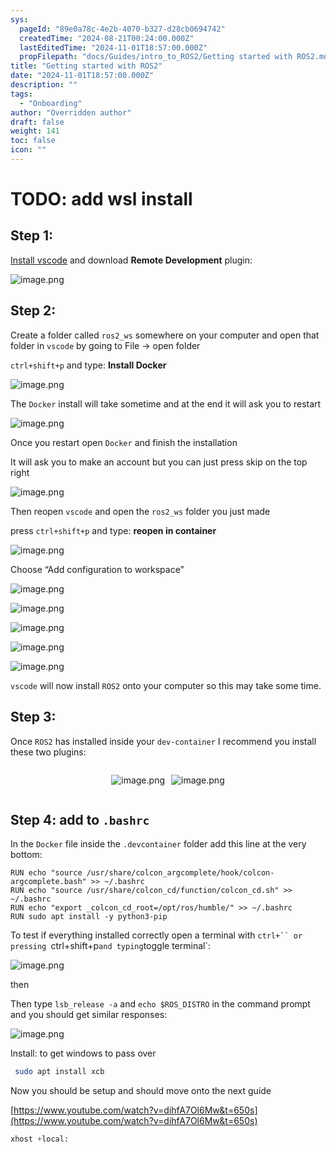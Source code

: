 ```yaml
---
sys:
  pageId: "89e0a78c-4e2b-4070-b327-d28cb0694742"
  createdTime: "2024-08-21T00:24:00.000Z"
  lastEditedTime: "2024-11-01T18:57:00.000Z"
  propFilepath: "docs/Guides/intro_to_ROS2/Getting started with ROS2.md"
title: "Getting started with ROS2"
date: "2024-11-01T18:57:00.000Z"
description: ""
tags:
  - "Onboarding"
author: "Overridden author"
draft: false
weight: 141
toc: false
icon: ""
---
```


# TODO: add wsl install

## Step 1:

[Install vscode](https://code.visualstudio.com/download) and download **Remote Development** plugin:

![image.png](https://prod-files-secure.s3.us-west-2.amazonaws.com/d518164a-d88e-44d1-a4ee-3adb3bd8bce0/efb52993-1881-4a40-b95e-6f020334f022/image.png?X-Amz-Algorithm=AWS4-HMAC-SHA256&X-Amz-Content-Sha256=UNSIGNED-PAYLOAD&X-Amz-Credential=ASIAZI2LB466USBVJEJQ%2F20250215%2Fus-west-2%2Fs3%2Faws4_request&X-Amz-Date=20250215T180842Z&X-Amz-Expires=3600&X-Amz-Security-Token=IQoJb3JpZ2luX2VjECIaCXVzLXdlc3QtMiJHMEUCICnhr5QWNo%2F0xffkxTNA9RDRByfYqhcLrJd%2F3hh0CbuAAiEAmwMFJ21fJQviEXx6PoZWnIWsxcnDJfZei7Yq1luHs5Iq%2FwMIShAAGgw2Mzc0MjMxODM4MDUiDFto%2FOpAZUBgNuoUqyrcA3DgEIXVCHezmjpWfJxSff%2FyBdAek0UgyUkku%2FiWkuAIqpK20gsvDS63oiboTTJsa1V3LviOjjR%2BEx3Uk5HiN9cPB00hzUbydWUA62SfTqymXJwcw6F4faQEwa53GTOt%2Bnpd05FB5JlFrlX7tb%2FozQRIiuCsU6ywuKyIB4aCTw6U2g16l0hcoZRyh3tQ7eG01zytuY8%2Bruq6JR4%2FjWbsu1aLTjnA8sQzEocBhfauELqmIgz2LoUC1d32TqLatBLze27%2FeHxLVEiQGfZtDJBho%2Fqrs%2B2taav7hqnPTz3RHHATCgI8B1OS7x7Gs8zxmxy682l7CJPqVc7T%2BFYPY3bj%2BJre1P6eDCkOUX0gVLaVCzK9%2BZ2p9TfQ%2FJB4PVODkP%2BsKxLDFRAoUmS6OCqZcCxrQjQYMGg0g01RraJaJKFceMHts8sa4Yn7vukRBObMBRY%2FkiRDlMs%2BxttYkdQ8b0MsOHeYVKeuBJ6Ht03ZcWEqj9yrFnEiCL%2BjV7dU7zHSO9YwFsc7CmH3O5fPK4%2Fc5rkh06EkrLMfc68Qlo4wHXFN1nmZyVsWafCrJ%2FtGbtfJXTm8wM9r3aw8OJSgHVLYUkC3o%2BZgIqFRfAJYiTZNKbw6%2BYXf7RSaW8m1h7aM3KqrMOSbw70GOqUBCZsqxwqzSuJQDpIf%2BrHfe4MBI1vseJ4xIHoC%2BbYS7Xp4Em2UEP8xJ2BhcQ%2BcIu5IzQ%2BWYHgDfkBSZnc2X5HUn76ZaqxgNzwDMKt7swSF6c%2FRvFCzQrI%2FNcqCTEJXtbdw5e0mibjmr0AiNQnABcQj5x3g8St4%2BRU%2FY6N%2FSi5w7K3cZJU7eUm4CJobw5NIaryOYSGNQZ7rFImWr%2BIV7JF%2FOXFTfk6R&X-Amz-Signature=5f9fc10f166c15322a6c6eb0e841f793e1cfcc12be3dbd202eccd831be5da69e&X-Amz-SignedHeaders=host&x-id=GetObject)

## Step 2:

Create a folder called `ros2_ws` somewhere on your computer and open that folder in `vscode` by going to File → open folder 

`ctrl+shift+p` and type: **Install Docker**

![image.png](https://prod-files-secure.s3.us-west-2.amazonaws.com/d518164a-d88e-44d1-a4ee-3adb3bd8bce0/2269dc0e-1cd5-47ff-bceb-c04ad9b2eab0/image.png?X-Amz-Algorithm=AWS4-HMAC-SHA256&X-Amz-Content-Sha256=UNSIGNED-PAYLOAD&X-Amz-Credential=ASIAZI2LB466USBVJEJQ%2F20250215%2Fus-west-2%2Fs3%2Faws4_request&X-Amz-Date=20250215T180842Z&X-Amz-Expires=3600&X-Amz-Security-Token=IQoJb3JpZ2luX2VjECIaCXVzLXdlc3QtMiJHMEUCICnhr5QWNo%2F0xffkxTNA9RDRByfYqhcLrJd%2F3hh0CbuAAiEAmwMFJ21fJQviEXx6PoZWnIWsxcnDJfZei7Yq1luHs5Iq%2FwMIShAAGgw2Mzc0MjMxODM4MDUiDFto%2FOpAZUBgNuoUqyrcA3DgEIXVCHezmjpWfJxSff%2FyBdAek0UgyUkku%2FiWkuAIqpK20gsvDS63oiboTTJsa1V3LviOjjR%2BEx3Uk5HiN9cPB00hzUbydWUA62SfTqymXJwcw6F4faQEwa53GTOt%2Bnpd05FB5JlFrlX7tb%2FozQRIiuCsU6ywuKyIB4aCTw6U2g16l0hcoZRyh3tQ7eG01zytuY8%2Bruq6JR4%2FjWbsu1aLTjnA8sQzEocBhfauELqmIgz2LoUC1d32TqLatBLze27%2FeHxLVEiQGfZtDJBho%2Fqrs%2B2taav7hqnPTz3RHHATCgI8B1OS7x7Gs8zxmxy682l7CJPqVc7T%2BFYPY3bj%2BJre1P6eDCkOUX0gVLaVCzK9%2BZ2p9TfQ%2FJB4PVODkP%2BsKxLDFRAoUmS6OCqZcCxrQjQYMGg0g01RraJaJKFceMHts8sa4Yn7vukRBObMBRY%2FkiRDlMs%2BxttYkdQ8b0MsOHeYVKeuBJ6Ht03ZcWEqj9yrFnEiCL%2BjV7dU7zHSO9YwFsc7CmH3O5fPK4%2Fc5rkh06EkrLMfc68Qlo4wHXFN1nmZyVsWafCrJ%2FtGbtfJXTm8wM9r3aw8OJSgHVLYUkC3o%2BZgIqFRfAJYiTZNKbw6%2BYXf7RSaW8m1h7aM3KqrMOSbw70GOqUBCZsqxwqzSuJQDpIf%2BrHfe4MBI1vseJ4xIHoC%2BbYS7Xp4Em2UEP8xJ2BhcQ%2BcIu5IzQ%2BWYHgDfkBSZnc2X5HUn76ZaqxgNzwDMKt7swSF6c%2FRvFCzQrI%2FNcqCTEJXtbdw5e0mibjmr0AiNQnABcQj5x3g8St4%2BRU%2FY6N%2FSi5w7K3cZJU7eUm4CJobw5NIaryOYSGNQZ7rFImWr%2BIV7JF%2FOXFTfk6R&X-Amz-Signature=0a54fc417f85a7652fe53facb8b081c636e546278889040f3a34f79f4e1cabf2&X-Amz-SignedHeaders=host&x-id=GetObject)

The `Docker` install will take sometime and at the end it will ask you to restart

![image.png](https://prod-files-secure.s3.us-west-2.amazonaws.com/d518164a-d88e-44d1-a4ee-3adb3bd8bce0/ed233f78-be33-4b1f-b89c-9c346c0e961e/image.png?X-Amz-Algorithm=AWS4-HMAC-SHA256&X-Amz-Content-Sha256=UNSIGNED-PAYLOAD&X-Amz-Credential=ASIAZI2LB466USBVJEJQ%2F20250215%2Fus-west-2%2Fs3%2Faws4_request&X-Amz-Date=20250215T180842Z&X-Amz-Expires=3600&X-Amz-Security-Token=IQoJb3JpZ2luX2VjECIaCXVzLXdlc3QtMiJHMEUCICnhr5QWNo%2F0xffkxTNA9RDRByfYqhcLrJd%2F3hh0CbuAAiEAmwMFJ21fJQviEXx6PoZWnIWsxcnDJfZei7Yq1luHs5Iq%2FwMIShAAGgw2Mzc0MjMxODM4MDUiDFto%2FOpAZUBgNuoUqyrcA3DgEIXVCHezmjpWfJxSff%2FyBdAek0UgyUkku%2FiWkuAIqpK20gsvDS63oiboTTJsa1V3LviOjjR%2BEx3Uk5HiN9cPB00hzUbydWUA62SfTqymXJwcw6F4faQEwa53GTOt%2Bnpd05FB5JlFrlX7tb%2FozQRIiuCsU6ywuKyIB4aCTw6U2g16l0hcoZRyh3tQ7eG01zytuY8%2Bruq6JR4%2FjWbsu1aLTjnA8sQzEocBhfauELqmIgz2LoUC1d32TqLatBLze27%2FeHxLVEiQGfZtDJBho%2Fqrs%2B2taav7hqnPTz3RHHATCgI8B1OS7x7Gs8zxmxy682l7CJPqVc7T%2BFYPY3bj%2BJre1P6eDCkOUX0gVLaVCzK9%2BZ2p9TfQ%2FJB4PVODkP%2BsKxLDFRAoUmS6OCqZcCxrQjQYMGg0g01RraJaJKFceMHts8sa4Yn7vukRBObMBRY%2FkiRDlMs%2BxttYkdQ8b0MsOHeYVKeuBJ6Ht03ZcWEqj9yrFnEiCL%2BjV7dU7zHSO9YwFsc7CmH3O5fPK4%2Fc5rkh06EkrLMfc68Qlo4wHXFN1nmZyVsWafCrJ%2FtGbtfJXTm8wM9r3aw8OJSgHVLYUkC3o%2BZgIqFRfAJYiTZNKbw6%2BYXf7RSaW8m1h7aM3KqrMOSbw70GOqUBCZsqxwqzSuJQDpIf%2BrHfe4MBI1vseJ4xIHoC%2BbYS7Xp4Em2UEP8xJ2BhcQ%2BcIu5IzQ%2BWYHgDfkBSZnc2X5HUn76ZaqxgNzwDMKt7swSF6c%2FRvFCzQrI%2FNcqCTEJXtbdw5e0mibjmr0AiNQnABcQj5x3g8St4%2BRU%2FY6N%2FSi5w7K3cZJU7eUm4CJobw5NIaryOYSGNQZ7rFImWr%2BIV7JF%2FOXFTfk6R&X-Amz-Signature=c6d6574f6b38564033fe6198623361bb68cc89f315aafad98010b9b7cdf62bdc&X-Amz-SignedHeaders=host&x-id=GetObject)

Once you restart open `Docker` and finish the installation

It will ask you to make an account but you can just press skip on the top right

![image.png](https://prod-files-secure.s3.us-west-2.amazonaws.com/d518164a-d88e-44d1-a4ee-3adb3bd8bce0/21010ad9-1659-4fd9-9f59-9932a09b2a3d/image.png?X-Amz-Algorithm=AWS4-HMAC-SHA256&X-Amz-Content-Sha256=UNSIGNED-PAYLOAD&X-Amz-Credential=ASIAZI2LB466USBVJEJQ%2F20250215%2Fus-west-2%2Fs3%2Faws4_request&X-Amz-Date=20250215T180842Z&X-Amz-Expires=3600&X-Amz-Security-Token=IQoJb3JpZ2luX2VjECIaCXVzLXdlc3QtMiJHMEUCICnhr5QWNo%2F0xffkxTNA9RDRByfYqhcLrJd%2F3hh0CbuAAiEAmwMFJ21fJQviEXx6PoZWnIWsxcnDJfZei7Yq1luHs5Iq%2FwMIShAAGgw2Mzc0MjMxODM4MDUiDFto%2FOpAZUBgNuoUqyrcA3DgEIXVCHezmjpWfJxSff%2FyBdAek0UgyUkku%2FiWkuAIqpK20gsvDS63oiboTTJsa1V3LviOjjR%2BEx3Uk5HiN9cPB00hzUbydWUA62SfTqymXJwcw6F4faQEwa53GTOt%2Bnpd05FB5JlFrlX7tb%2FozQRIiuCsU6ywuKyIB4aCTw6U2g16l0hcoZRyh3tQ7eG01zytuY8%2Bruq6JR4%2FjWbsu1aLTjnA8sQzEocBhfauELqmIgz2LoUC1d32TqLatBLze27%2FeHxLVEiQGfZtDJBho%2Fqrs%2B2taav7hqnPTz3RHHATCgI8B1OS7x7Gs8zxmxy682l7CJPqVc7T%2BFYPY3bj%2BJre1P6eDCkOUX0gVLaVCzK9%2BZ2p9TfQ%2FJB4PVODkP%2BsKxLDFRAoUmS6OCqZcCxrQjQYMGg0g01RraJaJKFceMHts8sa4Yn7vukRBObMBRY%2FkiRDlMs%2BxttYkdQ8b0MsOHeYVKeuBJ6Ht03ZcWEqj9yrFnEiCL%2BjV7dU7zHSO9YwFsc7CmH3O5fPK4%2Fc5rkh06EkrLMfc68Qlo4wHXFN1nmZyVsWafCrJ%2FtGbtfJXTm8wM9r3aw8OJSgHVLYUkC3o%2BZgIqFRfAJYiTZNKbw6%2BYXf7RSaW8m1h7aM3KqrMOSbw70GOqUBCZsqxwqzSuJQDpIf%2BrHfe4MBI1vseJ4xIHoC%2BbYS7Xp4Em2UEP8xJ2BhcQ%2BcIu5IzQ%2BWYHgDfkBSZnc2X5HUn76ZaqxgNzwDMKt7swSF6c%2FRvFCzQrI%2FNcqCTEJXtbdw5e0mibjmr0AiNQnABcQj5x3g8St4%2BRU%2FY6N%2FSi5w7K3cZJU7eUm4CJobw5NIaryOYSGNQZ7rFImWr%2BIV7JF%2FOXFTfk6R&X-Amz-Signature=913088ebe418365817ab26032f6f2fdee16f9d832db28c65e60abe5a9642998f&X-Amz-SignedHeaders=host&x-id=GetObject)

Then reopen `vscode` and open the `ros2_ws` folder you just made

press `ctrl+shift+p` and type: **reopen in container**

![image.png](https://prod-files-secure.s3.us-west-2.amazonaws.com/d518164a-d88e-44d1-a4ee-3adb3bd8bce0/4e93b8c2-41ad-488c-8095-c74205196118/image.png?X-Amz-Algorithm=AWS4-HMAC-SHA256&X-Amz-Content-Sha256=UNSIGNED-PAYLOAD&X-Amz-Credential=ASIAZI2LB466USBVJEJQ%2F20250215%2Fus-west-2%2Fs3%2Faws4_request&X-Amz-Date=20250215T180842Z&X-Amz-Expires=3600&X-Amz-Security-Token=IQoJb3JpZ2luX2VjECIaCXVzLXdlc3QtMiJHMEUCICnhr5QWNo%2F0xffkxTNA9RDRByfYqhcLrJd%2F3hh0CbuAAiEAmwMFJ21fJQviEXx6PoZWnIWsxcnDJfZei7Yq1luHs5Iq%2FwMIShAAGgw2Mzc0MjMxODM4MDUiDFto%2FOpAZUBgNuoUqyrcA3DgEIXVCHezmjpWfJxSff%2FyBdAek0UgyUkku%2FiWkuAIqpK20gsvDS63oiboTTJsa1V3LviOjjR%2BEx3Uk5HiN9cPB00hzUbydWUA62SfTqymXJwcw6F4faQEwa53GTOt%2Bnpd05FB5JlFrlX7tb%2FozQRIiuCsU6ywuKyIB4aCTw6U2g16l0hcoZRyh3tQ7eG01zytuY8%2Bruq6JR4%2FjWbsu1aLTjnA8sQzEocBhfauELqmIgz2LoUC1d32TqLatBLze27%2FeHxLVEiQGfZtDJBho%2Fqrs%2B2taav7hqnPTz3RHHATCgI8B1OS7x7Gs8zxmxy682l7CJPqVc7T%2BFYPY3bj%2BJre1P6eDCkOUX0gVLaVCzK9%2BZ2p9TfQ%2FJB4PVODkP%2BsKxLDFRAoUmS6OCqZcCxrQjQYMGg0g01RraJaJKFceMHts8sa4Yn7vukRBObMBRY%2FkiRDlMs%2BxttYkdQ8b0MsOHeYVKeuBJ6Ht03ZcWEqj9yrFnEiCL%2BjV7dU7zHSO9YwFsc7CmH3O5fPK4%2Fc5rkh06EkrLMfc68Qlo4wHXFN1nmZyVsWafCrJ%2FtGbtfJXTm8wM9r3aw8OJSgHVLYUkC3o%2BZgIqFRfAJYiTZNKbw6%2BYXf7RSaW8m1h7aM3KqrMOSbw70GOqUBCZsqxwqzSuJQDpIf%2BrHfe4MBI1vseJ4xIHoC%2BbYS7Xp4Em2UEP8xJ2BhcQ%2BcIu5IzQ%2BWYHgDfkBSZnc2X5HUn76ZaqxgNzwDMKt7swSF6c%2FRvFCzQrI%2FNcqCTEJXtbdw5e0mibjmr0AiNQnABcQj5x3g8St4%2BRU%2FY6N%2FSi5w7K3cZJU7eUm4CJobw5NIaryOYSGNQZ7rFImWr%2BIV7JF%2FOXFTfk6R&X-Amz-Signature=2e5b5ca723148da8a176ebefd55ea3f6ccc0c56f6caaabf762f0abd1d1ace626&X-Amz-SignedHeaders=host&x-id=GetObject)

Choose “Add configuration to workspace”

![image.png](https://prod-files-secure.s3.us-west-2.amazonaws.com/d518164a-d88e-44d1-a4ee-3adb3bd8bce0/9560b282-5060-4989-ba37-97e7b2c22476/image.png?X-Amz-Algorithm=AWS4-HMAC-SHA256&X-Amz-Content-Sha256=UNSIGNED-PAYLOAD&X-Amz-Credential=ASIAZI2LB466USBVJEJQ%2F20250215%2Fus-west-2%2Fs3%2Faws4_request&X-Amz-Date=20250215T180842Z&X-Amz-Expires=3600&X-Amz-Security-Token=IQoJb3JpZ2luX2VjECIaCXVzLXdlc3QtMiJHMEUCICnhr5QWNo%2F0xffkxTNA9RDRByfYqhcLrJd%2F3hh0CbuAAiEAmwMFJ21fJQviEXx6PoZWnIWsxcnDJfZei7Yq1luHs5Iq%2FwMIShAAGgw2Mzc0MjMxODM4MDUiDFto%2FOpAZUBgNuoUqyrcA3DgEIXVCHezmjpWfJxSff%2FyBdAek0UgyUkku%2FiWkuAIqpK20gsvDS63oiboTTJsa1V3LviOjjR%2BEx3Uk5HiN9cPB00hzUbydWUA62SfTqymXJwcw6F4faQEwa53GTOt%2Bnpd05FB5JlFrlX7tb%2FozQRIiuCsU6ywuKyIB4aCTw6U2g16l0hcoZRyh3tQ7eG01zytuY8%2Bruq6JR4%2FjWbsu1aLTjnA8sQzEocBhfauELqmIgz2LoUC1d32TqLatBLze27%2FeHxLVEiQGfZtDJBho%2Fqrs%2B2taav7hqnPTz3RHHATCgI8B1OS7x7Gs8zxmxy682l7CJPqVc7T%2BFYPY3bj%2BJre1P6eDCkOUX0gVLaVCzK9%2BZ2p9TfQ%2FJB4PVODkP%2BsKxLDFRAoUmS6OCqZcCxrQjQYMGg0g01RraJaJKFceMHts8sa4Yn7vukRBObMBRY%2FkiRDlMs%2BxttYkdQ8b0MsOHeYVKeuBJ6Ht03ZcWEqj9yrFnEiCL%2BjV7dU7zHSO9YwFsc7CmH3O5fPK4%2Fc5rkh06EkrLMfc68Qlo4wHXFN1nmZyVsWafCrJ%2FtGbtfJXTm8wM9r3aw8OJSgHVLYUkC3o%2BZgIqFRfAJYiTZNKbw6%2BYXf7RSaW8m1h7aM3KqrMOSbw70GOqUBCZsqxwqzSuJQDpIf%2BrHfe4MBI1vseJ4xIHoC%2BbYS7Xp4Em2UEP8xJ2BhcQ%2BcIu5IzQ%2BWYHgDfkBSZnc2X5HUn76ZaqxgNzwDMKt7swSF6c%2FRvFCzQrI%2FNcqCTEJXtbdw5e0mibjmr0AiNQnABcQj5x3g8St4%2BRU%2FY6N%2FSi5w7K3cZJU7eUm4CJobw5NIaryOYSGNQZ7rFImWr%2BIV7JF%2FOXFTfk6R&X-Amz-Signature=d2d620582495e8137f8fffc1f8f0cc9e9d871a2e61771f9fe00362ca115f1531&X-Amz-SignedHeaders=host&x-id=GetObject)

![image.png](https://prod-files-secure.s3.us-west-2.amazonaws.com/d518164a-d88e-44d1-a4ee-3adb3bd8bce0/2ee63f81-886b-48e8-a553-dc6e5eac99e4/image.png?X-Amz-Algorithm=AWS4-HMAC-SHA256&X-Amz-Content-Sha256=UNSIGNED-PAYLOAD&X-Amz-Credential=ASIAZI2LB466USBVJEJQ%2F20250215%2Fus-west-2%2Fs3%2Faws4_request&X-Amz-Date=20250215T180842Z&X-Amz-Expires=3600&X-Amz-Security-Token=IQoJb3JpZ2luX2VjECIaCXVzLXdlc3QtMiJHMEUCICnhr5QWNo%2F0xffkxTNA9RDRByfYqhcLrJd%2F3hh0CbuAAiEAmwMFJ21fJQviEXx6PoZWnIWsxcnDJfZei7Yq1luHs5Iq%2FwMIShAAGgw2Mzc0MjMxODM4MDUiDFto%2FOpAZUBgNuoUqyrcA3DgEIXVCHezmjpWfJxSff%2FyBdAek0UgyUkku%2FiWkuAIqpK20gsvDS63oiboTTJsa1V3LviOjjR%2BEx3Uk5HiN9cPB00hzUbydWUA62SfTqymXJwcw6F4faQEwa53GTOt%2Bnpd05FB5JlFrlX7tb%2FozQRIiuCsU6ywuKyIB4aCTw6U2g16l0hcoZRyh3tQ7eG01zytuY8%2Bruq6JR4%2FjWbsu1aLTjnA8sQzEocBhfauELqmIgz2LoUC1d32TqLatBLze27%2FeHxLVEiQGfZtDJBho%2Fqrs%2B2taav7hqnPTz3RHHATCgI8B1OS7x7Gs8zxmxy682l7CJPqVc7T%2BFYPY3bj%2BJre1P6eDCkOUX0gVLaVCzK9%2BZ2p9TfQ%2FJB4PVODkP%2BsKxLDFRAoUmS6OCqZcCxrQjQYMGg0g01RraJaJKFceMHts8sa4Yn7vukRBObMBRY%2FkiRDlMs%2BxttYkdQ8b0MsOHeYVKeuBJ6Ht03ZcWEqj9yrFnEiCL%2BjV7dU7zHSO9YwFsc7CmH3O5fPK4%2Fc5rkh06EkrLMfc68Qlo4wHXFN1nmZyVsWafCrJ%2FtGbtfJXTm8wM9r3aw8OJSgHVLYUkC3o%2BZgIqFRfAJYiTZNKbw6%2BYXf7RSaW8m1h7aM3KqrMOSbw70GOqUBCZsqxwqzSuJQDpIf%2BrHfe4MBI1vseJ4xIHoC%2BbYS7Xp4Em2UEP8xJ2BhcQ%2BcIu5IzQ%2BWYHgDfkBSZnc2X5HUn76ZaqxgNzwDMKt7swSF6c%2FRvFCzQrI%2FNcqCTEJXtbdw5e0mibjmr0AiNQnABcQj5x3g8St4%2BRU%2FY6N%2FSi5w7K3cZJU7eUm4CJobw5NIaryOYSGNQZ7rFImWr%2BIV7JF%2FOXFTfk6R&X-Amz-Signature=3663136b8646994e8e4857907eecfc0931733195f03dbb2206b1c12aa16d6696&X-Amz-SignedHeaders=host&x-id=GetObject)

![image.png](https://prod-files-secure.s3.us-west-2.amazonaws.com/d518164a-d88e-44d1-a4ee-3adb3bd8bce0/ae1580b2-b048-407e-aed9-b584224a7a04/image.png?X-Amz-Algorithm=AWS4-HMAC-SHA256&X-Amz-Content-Sha256=UNSIGNED-PAYLOAD&X-Amz-Credential=ASIAZI2LB466USBVJEJQ%2F20250215%2Fus-west-2%2Fs3%2Faws4_request&X-Amz-Date=20250215T180842Z&X-Amz-Expires=3600&X-Amz-Security-Token=IQoJb3JpZ2luX2VjECIaCXVzLXdlc3QtMiJHMEUCICnhr5QWNo%2F0xffkxTNA9RDRByfYqhcLrJd%2F3hh0CbuAAiEAmwMFJ21fJQviEXx6PoZWnIWsxcnDJfZei7Yq1luHs5Iq%2FwMIShAAGgw2Mzc0MjMxODM4MDUiDFto%2FOpAZUBgNuoUqyrcA3DgEIXVCHezmjpWfJxSff%2FyBdAek0UgyUkku%2FiWkuAIqpK20gsvDS63oiboTTJsa1V3LviOjjR%2BEx3Uk5HiN9cPB00hzUbydWUA62SfTqymXJwcw6F4faQEwa53GTOt%2Bnpd05FB5JlFrlX7tb%2FozQRIiuCsU6ywuKyIB4aCTw6U2g16l0hcoZRyh3tQ7eG01zytuY8%2Bruq6JR4%2FjWbsu1aLTjnA8sQzEocBhfauELqmIgz2LoUC1d32TqLatBLze27%2FeHxLVEiQGfZtDJBho%2Fqrs%2B2taav7hqnPTz3RHHATCgI8B1OS7x7Gs8zxmxy682l7CJPqVc7T%2BFYPY3bj%2BJre1P6eDCkOUX0gVLaVCzK9%2BZ2p9TfQ%2FJB4PVODkP%2BsKxLDFRAoUmS6OCqZcCxrQjQYMGg0g01RraJaJKFceMHts8sa4Yn7vukRBObMBRY%2FkiRDlMs%2BxttYkdQ8b0MsOHeYVKeuBJ6Ht03ZcWEqj9yrFnEiCL%2BjV7dU7zHSO9YwFsc7CmH3O5fPK4%2Fc5rkh06EkrLMfc68Qlo4wHXFN1nmZyVsWafCrJ%2FtGbtfJXTm8wM9r3aw8OJSgHVLYUkC3o%2BZgIqFRfAJYiTZNKbw6%2BYXf7RSaW8m1h7aM3KqrMOSbw70GOqUBCZsqxwqzSuJQDpIf%2BrHfe4MBI1vseJ4xIHoC%2BbYS7Xp4Em2UEP8xJ2BhcQ%2BcIu5IzQ%2BWYHgDfkBSZnc2X5HUn76ZaqxgNzwDMKt7swSF6c%2FRvFCzQrI%2FNcqCTEJXtbdw5e0mibjmr0AiNQnABcQj5x3g8St4%2BRU%2FY6N%2FSi5w7K3cZJU7eUm4CJobw5NIaryOYSGNQZ7rFImWr%2BIV7JF%2FOXFTfk6R&X-Amz-Signature=04a66d21af56528f2de1a0e6a1f2d15908e2b651461d7b69f8f82547f9fdb744&X-Amz-SignedHeaders=host&x-id=GetObject)

![image.png](https://prod-files-secure.s3.us-west-2.amazonaws.com/d518164a-d88e-44d1-a4ee-3adb3bd8bce0/53255b28-f75e-430f-b9e3-c0ac8577e42b/image.png?X-Amz-Algorithm=AWS4-HMAC-SHA256&X-Amz-Content-Sha256=UNSIGNED-PAYLOAD&X-Amz-Credential=ASIAZI2LB466USBVJEJQ%2F20250215%2Fus-west-2%2Fs3%2Faws4_request&X-Amz-Date=20250215T180842Z&X-Amz-Expires=3600&X-Amz-Security-Token=IQoJb3JpZ2luX2VjECIaCXVzLXdlc3QtMiJHMEUCICnhr5QWNo%2F0xffkxTNA9RDRByfYqhcLrJd%2F3hh0CbuAAiEAmwMFJ21fJQviEXx6PoZWnIWsxcnDJfZei7Yq1luHs5Iq%2FwMIShAAGgw2Mzc0MjMxODM4MDUiDFto%2FOpAZUBgNuoUqyrcA3DgEIXVCHezmjpWfJxSff%2FyBdAek0UgyUkku%2FiWkuAIqpK20gsvDS63oiboTTJsa1V3LviOjjR%2BEx3Uk5HiN9cPB00hzUbydWUA62SfTqymXJwcw6F4faQEwa53GTOt%2Bnpd05FB5JlFrlX7tb%2FozQRIiuCsU6ywuKyIB4aCTw6U2g16l0hcoZRyh3tQ7eG01zytuY8%2Bruq6JR4%2FjWbsu1aLTjnA8sQzEocBhfauELqmIgz2LoUC1d32TqLatBLze27%2FeHxLVEiQGfZtDJBho%2Fqrs%2B2taav7hqnPTz3RHHATCgI8B1OS7x7Gs8zxmxy682l7CJPqVc7T%2BFYPY3bj%2BJre1P6eDCkOUX0gVLaVCzK9%2BZ2p9TfQ%2FJB4PVODkP%2BsKxLDFRAoUmS6OCqZcCxrQjQYMGg0g01RraJaJKFceMHts8sa4Yn7vukRBObMBRY%2FkiRDlMs%2BxttYkdQ8b0MsOHeYVKeuBJ6Ht03ZcWEqj9yrFnEiCL%2BjV7dU7zHSO9YwFsc7CmH3O5fPK4%2Fc5rkh06EkrLMfc68Qlo4wHXFN1nmZyVsWafCrJ%2FtGbtfJXTm8wM9r3aw8OJSgHVLYUkC3o%2BZgIqFRfAJYiTZNKbw6%2BYXf7RSaW8m1h7aM3KqrMOSbw70GOqUBCZsqxwqzSuJQDpIf%2BrHfe4MBI1vseJ4xIHoC%2BbYS7Xp4Em2UEP8xJ2BhcQ%2BcIu5IzQ%2BWYHgDfkBSZnc2X5HUn76ZaqxgNzwDMKt7swSF6c%2FRvFCzQrI%2FNcqCTEJXtbdw5e0mibjmr0AiNQnABcQj5x3g8St4%2BRU%2FY6N%2FSi5w7K3cZJU7eUm4CJobw5NIaryOYSGNQZ7rFImWr%2BIV7JF%2FOXFTfk6R&X-Amz-Signature=d560fd6ab56eeced523d307f471d31e684525c6a7dd519b0a5eab4aa29035dd7&X-Amz-SignedHeaders=host&x-id=GetObject)

![image.png](https://prod-files-secure.s3.us-west-2.amazonaws.com/d518164a-d88e-44d1-a4ee-3adb3bd8bce0/7c562767-5af9-4ffb-97d1-327bcdf4ee00/image.png?X-Amz-Algorithm=AWS4-HMAC-SHA256&X-Amz-Content-Sha256=UNSIGNED-PAYLOAD&X-Amz-Credential=ASIAZI2LB466USBVJEJQ%2F20250215%2Fus-west-2%2Fs3%2Faws4_request&X-Amz-Date=20250215T180842Z&X-Amz-Expires=3600&X-Amz-Security-Token=IQoJb3JpZ2luX2VjECIaCXVzLXdlc3QtMiJHMEUCICnhr5QWNo%2F0xffkxTNA9RDRByfYqhcLrJd%2F3hh0CbuAAiEAmwMFJ21fJQviEXx6PoZWnIWsxcnDJfZei7Yq1luHs5Iq%2FwMIShAAGgw2Mzc0MjMxODM4MDUiDFto%2FOpAZUBgNuoUqyrcA3DgEIXVCHezmjpWfJxSff%2FyBdAek0UgyUkku%2FiWkuAIqpK20gsvDS63oiboTTJsa1V3LviOjjR%2BEx3Uk5HiN9cPB00hzUbydWUA62SfTqymXJwcw6F4faQEwa53GTOt%2Bnpd05FB5JlFrlX7tb%2FozQRIiuCsU6ywuKyIB4aCTw6U2g16l0hcoZRyh3tQ7eG01zytuY8%2Bruq6JR4%2FjWbsu1aLTjnA8sQzEocBhfauELqmIgz2LoUC1d32TqLatBLze27%2FeHxLVEiQGfZtDJBho%2Fqrs%2B2taav7hqnPTz3RHHATCgI8B1OS7x7Gs8zxmxy682l7CJPqVc7T%2BFYPY3bj%2BJre1P6eDCkOUX0gVLaVCzK9%2BZ2p9TfQ%2FJB4PVODkP%2BsKxLDFRAoUmS6OCqZcCxrQjQYMGg0g01RraJaJKFceMHts8sa4Yn7vukRBObMBRY%2FkiRDlMs%2BxttYkdQ8b0MsOHeYVKeuBJ6Ht03ZcWEqj9yrFnEiCL%2BjV7dU7zHSO9YwFsc7CmH3O5fPK4%2Fc5rkh06EkrLMfc68Qlo4wHXFN1nmZyVsWafCrJ%2FtGbtfJXTm8wM9r3aw8OJSgHVLYUkC3o%2BZgIqFRfAJYiTZNKbw6%2BYXf7RSaW8m1h7aM3KqrMOSbw70GOqUBCZsqxwqzSuJQDpIf%2BrHfe4MBI1vseJ4xIHoC%2BbYS7Xp4Em2UEP8xJ2BhcQ%2BcIu5IzQ%2BWYHgDfkBSZnc2X5HUn76ZaqxgNzwDMKt7swSF6c%2FRvFCzQrI%2FNcqCTEJXtbdw5e0mibjmr0AiNQnABcQj5x3g8St4%2BRU%2FY6N%2FSi5w7K3cZJU7eUm4CJobw5NIaryOYSGNQZ7rFImWr%2BIV7JF%2FOXFTfk6R&X-Amz-Signature=54173d9c20a8aa80efc934677e2efc8db8ad69837cea421400e123c472b2620c&X-Amz-SignedHeaders=host&x-id=GetObject)

`vscode` will now install `ROS2` onto your computer so this may take some time.

## Step 3:

Once `ROS2` has installed inside your `dev-container` I recommend you install these two plugins:

<div style="display: flex;flex-direction: row; column-gap:10px; max-width: 630px;justify-content: center;">
<div>

![image.png](https://prod-files-secure.s3.us-west-2.amazonaws.com/d518164a-d88e-44d1-a4ee-3adb3bd8bce0/3fc3d550-5a54-4ba1-ba6b-faa01cdb7369/image.png?X-Amz-Algorithm=AWS4-HMAC-SHA256&X-Amz-Content-Sha256=UNSIGNED-PAYLOAD&X-Amz-Credential=ASIAZI2LB4664DWTFDV2%2F20250215%2Fus-west-2%2Fs3%2Faws4_request&X-Amz-Date=20250215T180843Z&X-Amz-Expires=3600&X-Amz-Security-Token=IQoJb3JpZ2luX2VjECIaCXVzLXdlc3QtMiJIMEYCIQCL7iXPnTFm5DbYCV6OvUmqVbOYZLMbksZfEcqWY65VzAIhAPhOtYtGhbEf1bBR77G8xSemmM4RkWYfVsEPgXG6PjCjKv8DCEoQABoMNjM3NDIzMTgzODA1IgxJYdsXTiG6rclS9Wcq3AOfKhB%2BcGkFRkQLddsIwq%2Bp2raSkF0Fk9bEbuFbVNuYwmg70RW144gWFUlD6p9Xv%2FO%2FpGh4mCnwcHO7bbjMwJPABS0zmSkRQGOsT%2F0F5fbznMpfMmfPKLNCHLuBCH5pDfotIjPpPqR6KB7P2gnJiUTIetM%2FaHztZw%2FIZS%2FbEZdA4kmfEpV6PkSI3Wh1VWl8bfKem%2B5QtY5b6zvsKd1WnvlPi8t1nRn4dG%2F3YJT04H4dUzKuQi4JqxeZ6LuoGWguBNTXB118SFK%2FTmh2Eu8mZLuJ8bMmY2Typyzt%2FQAY0w79jck%2F1aUqAVa9JagiVUkVj7wTIcK%2FP4GrrBC3AejKvxGbZtG7egdY%2F6Gx6%2F%2FqNRX0SFOhRSJVFM%2FZ00ObaROuUPvfsD6n39JjkssB8L9Eq33XS%2FkTWx%2F0QO3iWeTijCOp2b%2F%2BzjXhmv%2FPf2DhTA%2FYqyHdk%2BSbnDb9Gix129h%2F478tbT3q76ba8b0dxQAUevgbBA6UmrCaIWs1cVBw%2FEd8S1tAyXSiQ8gJZjkP6xzyIA6PF%2FqJrEvd01YcS2QETeaE5L73DKTTYZrSZSvTe6xnXoXaSwhJfETeoFiAX7nOh11fZOW1qjQT%2BdmlP5AP5oeNIG%2FMf%2FiwRXsjvJ2e%2FzDYm8O9BjqkAZ%2F5If0zCZ9E2so6XvDevLZyJpiLd2d1IzyjV5c4KoaqoTuYn25bWbvSMM2URdrttPiKhXPRe08g%2BlbvGQznOtYXsPTJQEbGfv7TNeym3yH3LHdq%2B8us1TQmxxxl1M7B93pFZq19WTXAu6M0XmPuyDNcKMlZURRMd5zZm6uLqdv8b86wS52jqnfIfv0DEPZGz3Gv6R4ozoZaljplcxtfW0Opkheh&X-Amz-Signature=ca79f18822d8093e5a7fa99d766bb1721992c7620c2e8c4cc7a1a8dc59e0abdb&X-Amz-SignedHeaders=host&x-id=GetObject)

</div>
<div>

![image.png](https://prod-files-secure.s3.us-west-2.amazonaws.com/d518164a-d88e-44d1-a4ee-3adb3bd8bce0/d994cc66-13c2-4093-a5a3-f84cf4601a82/image.png?X-Amz-Algorithm=AWS4-HMAC-SHA256&X-Amz-Content-Sha256=UNSIGNED-PAYLOAD&X-Amz-Credential=ASIAZI2LB466R5G4N2WW%2F20250215%2Fus-west-2%2Fs3%2Faws4_request&X-Amz-Date=20250215T180844Z&X-Amz-Expires=3600&X-Amz-Security-Token=IQoJb3JpZ2luX2VjECIaCXVzLXdlc3QtMiJHMEUCIFfoswRC93Gj0bUPhSHIeTEP9UWwgiOL%2BU92de%2Bz3NPSAiEAhJeWqHpKS4BFRi6LaN5imkR9DEz%2BQ6BJO48a8E7caX0q%2FwMIShAAGgw2Mzc0MjMxODM4MDUiDDVG%2FQJOFH82hdwcvircA8SRKvfRxW6AQlnUo1i%2F0IOJSbkCDecZtnoNpZa4RxQPO4OocDSRp4iieImpyhwa8iOPf4nzod%2FPdDbsKEC4pSH5CAwt%2FgWyqS9GqbzXh7gPAxGte%2BsmyB5C65h2paWTl%2BhtKMCuQJq8lTCPkiO1nnX0QJ%2BUFgfGwSlzR28B2Gg24cZcTV8TwBZgEAUByKN6hnngT2vyS5BWQCcinn3jeo1DTscV2al4fbyu7JngrwEe9v8nUe41XHJ8jsOoF2iXR2%2Boo2RosW8LYW%2F%2B6XdbxCVeur9ALDPlqxD6EYWCkIlRRFGT4DLa3eM2R8ruzrLBKTwHJTWLCzeZmAuO1YWv%2FykOzKX7qxNBBcvkm66Ty0PXjtdHIfZqWqc5e86LoHE0iL2syxjeVCT1aXnXzDppePWlKw6JZJA%2BUHpDCqyf8aMf18Y%2BLJt2aXeLof2FjdRf7GnIjepmZWkQRNHWLWJflwGEixpXnlKPzSM5Cuoziqo%2BbtH4W%2FpzJSwQdqjiICdjQH1igyIvMHEaGh1GK5sXYRm0T3eF9oDBs%2B3QbJRqRBGkw99%2FT6v7ltEOV5NnnuAKe9BR15uPgTbgQcrPAKTBC%2BdiHEYNeUGJjaG888s5bzZeYo%2BoPCS0IpmIDK4LMNabw70GOqUBTozXZLhAZ6VjF5lR96NinYjyvH7VvSof2S39G2XgF8eKb0mM%2FzJ7qyowXHv9juqUC58HoFs7m8FK%2BKEA3myP7hC9mR%2BtnThT%2FWGPKpFIOUWZ7RpMt9EOps2rj6YhYVmePRuHy5L%2BLMSXkUEdqugLmxtLhA%2F0jOxsdXvpnW353nqzVEAjHwK6I3KV72r29qH%2F%2FBwD1L%2FqiUeUk%2FFKRIYlqv5SySZ2&X-Amz-Signature=92c6fb35399740b833a5662598468a1a9c3abc65ee5b2830bff3f6bd280986f3&X-Amz-SignedHeaders=host&x-id=GetObject)

</div>
</div>

## Step 4: add to `.bashrc`

In the `Docker` file inside the `.devcontainer` folder add this line at the very bottom: 

```docker
RUN echo "source /usr/share/colcon_argcomplete/hook/colcon-argcomplete.bash" >> ~/.bashrc
RUN echo "source /usr/share/colcon_cd/function/colcon_cd.sh" >> ~/.bashrc
RUN echo "export _colcon_cd_root=/opt/ros/humble/" >> ~/.bashrc
RUN sudo apt install -y python3-pip 
```

To test if everything installed correctly open a terminal with `ctrl+`` or pressing `ctrl+shift+p` and typing `toggle terminal`:

![image.png](https://prod-files-secure.s3.us-west-2.amazonaws.com/d518164a-d88e-44d1-a4ee-3adb3bd8bce0/6a4943d8-b04e-4c02-9a58-775f3384d1a5/image.png?X-Amz-Algorithm=AWS4-HMAC-SHA256&X-Amz-Content-Sha256=UNSIGNED-PAYLOAD&X-Amz-Credential=ASIAZI2LB466USBVJEJQ%2F20250215%2Fus-west-2%2Fs3%2Faws4_request&X-Amz-Date=20250215T180842Z&X-Amz-Expires=3600&X-Amz-Security-Token=IQoJb3JpZ2luX2VjECIaCXVzLXdlc3QtMiJHMEUCICnhr5QWNo%2F0xffkxTNA9RDRByfYqhcLrJd%2F3hh0CbuAAiEAmwMFJ21fJQviEXx6PoZWnIWsxcnDJfZei7Yq1luHs5Iq%2FwMIShAAGgw2Mzc0MjMxODM4MDUiDFto%2FOpAZUBgNuoUqyrcA3DgEIXVCHezmjpWfJxSff%2FyBdAek0UgyUkku%2FiWkuAIqpK20gsvDS63oiboTTJsa1V3LviOjjR%2BEx3Uk5HiN9cPB00hzUbydWUA62SfTqymXJwcw6F4faQEwa53GTOt%2Bnpd05FB5JlFrlX7tb%2FozQRIiuCsU6ywuKyIB4aCTw6U2g16l0hcoZRyh3tQ7eG01zytuY8%2Bruq6JR4%2FjWbsu1aLTjnA8sQzEocBhfauELqmIgz2LoUC1d32TqLatBLze27%2FeHxLVEiQGfZtDJBho%2Fqrs%2B2taav7hqnPTz3RHHATCgI8B1OS7x7Gs8zxmxy682l7CJPqVc7T%2BFYPY3bj%2BJre1P6eDCkOUX0gVLaVCzK9%2BZ2p9TfQ%2FJB4PVODkP%2BsKxLDFRAoUmS6OCqZcCxrQjQYMGg0g01RraJaJKFceMHts8sa4Yn7vukRBObMBRY%2FkiRDlMs%2BxttYkdQ8b0MsOHeYVKeuBJ6Ht03ZcWEqj9yrFnEiCL%2BjV7dU7zHSO9YwFsc7CmH3O5fPK4%2Fc5rkh06EkrLMfc68Qlo4wHXFN1nmZyVsWafCrJ%2FtGbtfJXTm8wM9r3aw8OJSgHVLYUkC3o%2BZgIqFRfAJYiTZNKbw6%2BYXf7RSaW8m1h7aM3KqrMOSbw70GOqUBCZsqxwqzSuJQDpIf%2BrHfe4MBI1vseJ4xIHoC%2BbYS7Xp4Em2UEP8xJ2BhcQ%2BcIu5IzQ%2BWYHgDfkBSZnc2X5HUn76ZaqxgNzwDMKt7swSF6c%2FRvFCzQrI%2FNcqCTEJXtbdw5e0mibjmr0AiNQnABcQj5x3g8St4%2BRU%2FY6N%2FSi5w7K3cZJU7eUm4CJobw5NIaryOYSGNQZ7rFImWr%2BIV7JF%2FOXFTfk6R&X-Amz-Signature=d59b3b19774e1a4530bc8b22232ab69cb6d2a9c177dd3ede625d9f995c4a0053&X-Amz-SignedHeaders=host&x-id=GetObject)

then 

Then type `lsb_release -a` and `echo $ROS_DISTRO` in the command prompt and you should get similar responses:

![image.png](https://prod-files-secure.s3.us-west-2.amazonaws.com/d518164a-d88e-44d1-a4ee-3adb3bd8bce0/3e635dec-a805-4e85-8b9e-d000e5b71a4e/image.png?X-Amz-Algorithm=AWS4-HMAC-SHA256&X-Amz-Content-Sha256=UNSIGNED-PAYLOAD&X-Amz-Credential=ASIAZI2LB466USBVJEJQ%2F20250215%2Fus-west-2%2Fs3%2Faws4_request&X-Amz-Date=20250215T180842Z&X-Amz-Expires=3600&X-Amz-Security-Token=IQoJb3JpZ2luX2VjECIaCXVzLXdlc3QtMiJHMEUCICnhr5QWNo%2F0xffkxTNA9RDRByfYqhcLrJd%2F3hh0CbuAAiEAmwMFJ21fJQviEXx6PoZWnIWsxcnDJfZei7Yq1luHs5Iq%2FwMIShAAGgw2Mzc0MjMxODM4MDUiDFto%2FOpAZUBgNuoUqyrcA3DgEIXVCHezmjpWfJxSff%2FyBdAek0UgyUkku%2FiWkuAIqpK20gsvDS63oiboTTJsa1V3LviOjjR%2BEx3Uk5HiN9cPB00hzUbydWUA62SfTqymXJwcw6F4faQEwa53GTOt%2Bnpd05FB5JlFrlX7tb%2FozQRIiuCsU6ywuKyIB4aCTw6U2g16l0hcoZRyh3tQ7eG01zytuY8%2Bruq6JR4%2FjWbsu1aLTjnA8sQzEocBhfauELqmIgz2LoUC1d32TqLatBLze27%2FeHxLVEiQGfZtDJBho%2Fqrs%2B2taav7hqnPTz3RHHATCgI8B1OS7x7Gs8zxmxy682l7CJPqVc7T%2BFYPY3bj%2BJre1P6eDCkOUX0gVLaVCzK9%2BZ2p9TfQ%2FJB4PVODkP%2BsKxLDFRAoUmS6OCqZcCxrQjQYMGg0g01RraJaJKFceMHts8sa4Yn7vukRBObMBRY%2FkiRDlMs%2BxttYkdQ8b0MsOHeYVKeuBJ6Ht03ZcWEqj9yrFnEiCL%2BjV7dU7zHSO9YwFsc7CmH3O5fPK4%2Fc5rkh06EkrLMfc68Qlo4wHXFN1nmZyVsWafCrJ%2FtGbtfJXTm8wM9r3aw8OJSgHVLYUkC3o%2BZgIqFRfAJYiTZNKbw6%2BYXf7RSaW8m1h7aM3KqrMOSbw70GOqUBCZsqxwqzSuJQDpIf%2BrHfe4MBI1vseJ4xIHoC%2BbYS7Xp4Em2UEP8xJ2BhcQ%2BcIu5IzQ%2BWYHgDfkBSZnc2X5HUn76ZaqxgNzwDMKt7swSF6c%2FRvFCzQrI%2FNcqCTEJXtbdw5e0mibjmr0AiNQnABcQj5x3g8St4%2BRU%2FY6N%2FSi5w7K3cZJU7eUm4CJobw5NIaryOYSGNQZ7rFImWr%2BIV7JF%2FOXFTfk6R&X-Amz-Signature=96bc8fe8f66eadfa58c51927b7f1d03b3090b38e5e2c230700912255f77b53a6&X-Amz-SignedHeaders=host&x-id=GetObject)

Install:  to get windows to pass over

```bash
 sudo apt install xcb
```

Now you should be setup and should move onto the next guide 

[https://www.youtube.com/watch?v=dihfA7Ol6Mw&t=650s](https://www.youtube.com/watch?v=dihfA7Ol6Mw&t=650s)

```python
xhost +local:
```
